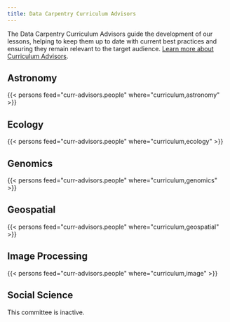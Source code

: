```yaml
---
title: Data Carpentry Curriculum Advisors 
---
```


The Data Carpentry Curriculum Advisors guide the development of our lessons, helping to keep them up to date with current best practices and ensuring they remain relevant to the target audience. [Learn more about Curriculum Advisors](#).

## Astronomy

{{< persons feed="curr-advisors.people" where="curriculum,astronomy" >}}

## Ecology

{{< persons feed="curr-advisors.people" where="curriculum,ecology" >}}

## Genomics


{{< persons feed="curr-advisors.people" where="curriculum,genomics" >}}

## Geospatial

{{< persons feed="curr-advisors.people" where="curriculum,geospatial" >}}

## Image Processing

{{< persons feed="curr-advisors.people" where="curriculum,image" >}}

## Social Science 

This committee is inactive. 